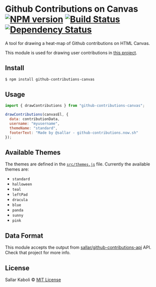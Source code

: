 # Github Contributions on Canvas [![NPM version][npm-image]][npm-url] [![Build Status][travis-image]][travis-url] [![Dependency Status][daviddm-image]][daviddm-url]

A tool for drawing a heat-map of Github contributions on HTML Canvas.

This module is used for drawing user contributions in [this project](https://github-contributions.now.sh).

## Install

```sh
$ npm install github-contributions-canvas
```

## Usage

```js
import { drawContributions } from "github-contributions-canvas";

drawContributions(canvasEl, {
  data: contributionData,
  username: "myusername",
  themeName: "standard",
  footerText: "Made by @sallar - github-contributions.now.sh"
});
```

## Available Themes

The themes are defined in the [`src/themes.js`](src/themes.js) file.
Currently the available themes are:

- `standard`
- `halloween`
- `teal`
- `leftPad`
- `dracula`
- `blue`
- `panda`
- `sunny`
- `pink`

## Data Format

This module accepts the output from [sallar/github-contributions-api](https://github.com/sallar/github-contributions-api) API. Check that project for more info.

## License

Sallar Kaboli © [MIT License](LICENSE)

[npm-image]: https://badge.fury.io/js/github-contributions-canvas.svg
[npm-url]: https://npmjs.org/package/github-contributions-canvas
[travis-image]: https://travis-ci.com/sallar/github-contributions-canvas.svg?branch=master
[travis-url]: https://travis-ci.com/sallar/github-contributions-canvas
[daviddm-image]: https://david-dm.org/sallar/github-contributions-canvas.svg?theme=shields.io
[daviddm-url]: https://david-dm.org/sallar/github-contributions-canvas
